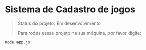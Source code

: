 # Sistema de Cadastro de jogos #

>Status do projeto: Em desenvolvimento
>
>Para rodas essse projeto na sua máquina, por favor digite:

```
node app.js
```
